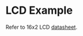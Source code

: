 # LCD Example
Refer to 16x2 LCD [datasheet](https://academy.cba.mit.edu/classes/output_devices/44780.pdf).
<br/>
